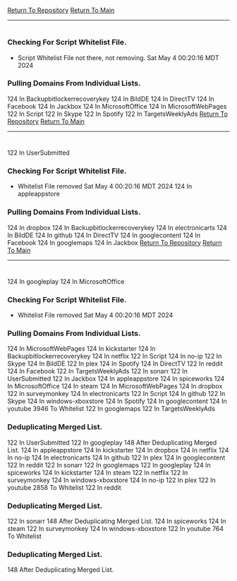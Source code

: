 [Return To Repository](https://github.com/DigitalWarrior/piholeparser/)
[Return To Main](https://github.com/DigitalWarrior/piholeparser/blob/master/RecentRunLogs/Mainlog.md)
____________________________________
# 
### Checking For Script Whitelist File.
* Script Whitelist File not there, not removing. Sat May  4 00:20:16 MDT 2024
### Pulling Domains From Individual Lists.
124 In Backupbitlockerrecoverykey
124 In BildDE
124 In DirectTV
124 In Facebook
124 In Jackbox
124 In MicrosoftOffice
124 In MicrosoftWebPages
122 In Script
122 In Skype
122 In Spotify
122 In TargetsWeeklyAds
[Return To Repository](https://github.com/DigitalWarrior/piholeparser/)
[Return To Main](https://github.com/DigitalWarrior/piholeparser/blob/master/RecentRunLogs/Mainlog.md)
____________________________________
# 
122 In UserSubmitted
### Checking For Script Whitelist File.
* Whitelist File removed Sat May  4 00:20:16 MDT 2024
124 In appleappstore
### Pulling Domains From Individual Lists.
124 In dropbox
124 In Backupbitlockerrecoverykey
124 In electronicarts
124 In BildDE
124 In github
124 In DirectTV
124 In googlecontent
124 In Facebook
124 In googlemaps
124 In Jackbox
[Return To Repository](https://github.com/DigitalWarrior/piholeparser/)
[Return To Main](https://github.com/DigitalWarrior/piholeparser/blob/master/RecentRunLogs/Mainlog.md)
____________________________________
# 
124 In googleplay
124 In MicrosoftOffice
### Checking For Script Whitelist File.
* Whitelist File removed Sat May  4 00:20:16 MDT 2024
### Pulling Domains From Individual Lists.
124 In MicrosoftWebPages
124 In kickstarter
124 In Backupbitlockerrecoverykey
124 In netflix
122 In Script
124 In no-ip
122 In Skype
124 In BildDE
122 In plex
124 In Spotify
124 In DirectTV
122 In reddit
124 In Facebook
122 In TargetsWeeklyAds
122 In sonarr
122 In UserSubmitted
122 In Jackbox
124 In appleappstore
124 In spiceworks
124 In MicrosoftOffice
124 In steam
124 In MicrosoftWebPages
124 In dropbox
122 In surveymonkey
124 In electronicarts
122 In Script
124 In github
122 In Skype
124 In windows-xboxstore
124 In Spotify
124 In googlecontent
124 In youtube
3946 To Whitelist
122 In googlemaps
122 In TargetsWeeklyAds
### Deduplicating Merged List.
122 In UserSubmitted
122 In googleplay
148 After Deduplicating Merged List.
124 In appleappstore
124 In kickstarter
124 In dropbox
124 In netflix
124 In no-ip
124 In electronicarts
124 In github
122 In plex
124 In googlecontent
122 In reddit
122 In sonarr
122 In googlemaps
122 In googleplay
124 In spiceworks
124 In kickstarter
124 In steam
122 In netflix
122 In surveymonkey
124 In windows-xboxstore
124 In no-ip
122 In plex
122 In youtube
2858 To Whitelist
122 In reddit
### Deduplicating Merged List.
122 In sonarr
148 After Deduplicating Merged List.
124 In spiceworks
124 In steam
122 In surveymonkey
124 In windows-xboxstore
122 In youtube
764 To Whitelist
### Deduplicating Merged List.
148 After Deduplicating Merged List.
